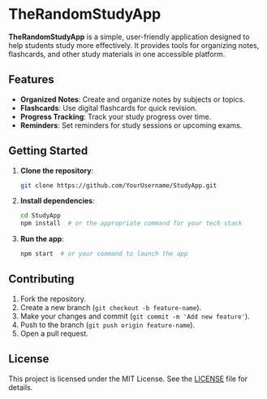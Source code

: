 # TheRandomStudyApp

**TheRandomStudyApp** is a simple, user-friendly application designed to help students study more effectively. It provides tools for organizing notes, flashcards, and other study materials in one accessible platform.

## Features

- **Organized Notes**: Create and organize notes by subjects or topics.
- **Flashcards**: Use digital flashcards for quick revision.
- **Progress Tracking**: Track your study progress over time.
- **Reminders**: Set reminders for study sessions or upcoming exams.

## Getting Started

1. **Clone the repository**:
   ```bash
   git clone https://github.com/YourUsername/StudyApp.git
   ```
2. **Install dependencies**:
   ```bash
   cd StudyApp
   npm install  # or the appropriate command for your tech stack
   ```
3. **Run the app**:
   ```bash
   npm start  # or your command to launch the app
   ```

## Contributing

1. Fork the repository.
2. Create a new branch (`git checkout -b feature-name`).
3. Make your changes and commit (`git commit -m 'Add new feature'`).
4. Push to the branch (`git push origin feature-name`).
5. Open a pull request.

## License

This project is licensed under the MIT License. See the [LICENSE](LICENSE) file for details.
